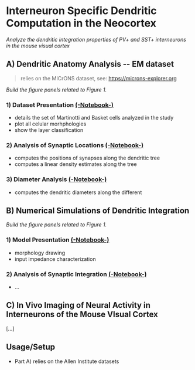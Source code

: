 # Interneuron Specific Dendritic Computation in the Neocortex

*Analyze the dendritic integration properties of PV+ and SST+ interneurons in the mouse visual cortex*

## A) Dendritic Anatomy Analysis -- EM dataset

> relies on the MICrONS dataset, see: https://microns-explorer.org

*Build the figure panels related to Figure 1.*

### 1) Dataset Presentation [(-Notebook-)](https://github.com/yzerlaut/pv-sst-dendrites/blob/main/anatomy/Dataset-Presentation.ipynb)

- details the set of Martinotti and Basket cells analyzed in the study
- plot all celular morhphologies 
- show the layer classification

### 2) Analysis of Synaptic Locations [(-Notebook-)](https://github.com/yzerlaut/pv-sst-dendrites/blob/main/anatomy/Synaptic-Location-Analysis.ipynb)

- computes the positions of synapses along the dendritic tree
- computes a linear density estimates along the tree

### 3) Diameter Analysis [(-Notebook-)](https://github.com/yzerlaut/pv-sst-dendrites/blob/main/anatomy/Diameter-Analysis.ipynb)

- computes the dendritic diameters along the different 

## B) Numerical Simulations of Dendritic Integration 

*Build the figure panels related to Figure 1.*

### 1) Model Presentation [(-Notebook-)](https://github.com/yzerlaut/pv-sst-dendrites/blob/main/anatomy/Model-Presentation.ipynb)

- morphology drawing 
- input impedance characterization

### 2) Analysis of Synaptic Integration [(-Notebook-)](https://github.com/yzerlaut/pv-sst-dendrites/blob/main/anatomy/Analysis-of-Synaptic-Integration.ipynb)

- ...

## C) In Vivo Imaging of Neural Activity in Interneurons of the Mouse VIsual Cortex

[...]

## Usage/Setup

- Part A) relies on the Allen Institute datasets

